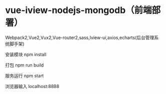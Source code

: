 # vue-iview-nodejs-mongodb（前端部署）
Webpack2,Vue2,Vux2,Vue-router2,sass,Iview-ui,axios,echarts(后台管理系统脚手架)

安装模块
npm install

打包
npm run build

服务运行
npm start

浏览器输入
localhost:8888
